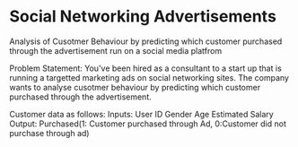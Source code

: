 # Social Networking Advertisements

Analysis of Cusotmer Behaviour by predicting which customer purchased through the advertisement run on a social media platfrom

Problem Statement:
You've been hired as a consultant to a start up that is running a targetted marketing ads on social networking sites.
The company wants to analyse cusotmer behaviour by predicting which customer purchased through the advertisement.

Customer data as follows:
    Inputs:
        User ID
        Gender
        Age
        Estimated Salary
    Output:
        Purchased(1: Customer purchased through Ad, 0:Customer did not purchase through ad)
        
